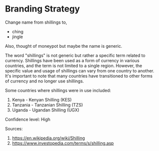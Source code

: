 # Branding Strategy

Change name from shillings to,
 - ching
 - jingle

Also, thought of moneypot but maybe the name is generic.

The word "shillings" is not generic but rather a specific term related to currency. Shillings have been used as a form of currency in various countries, and the term is not limited to a single region. However, the specific value and usage of shillings can vary from one country to another. It's important to note that many countries have transitioned to other forms of currency and no longer use shillings.

Some countries where shillings were in use included:

1. Kenya - Kenyan Shilling (KES)
1. Tanzania - Tanzanian Shilling (TZS)
1. Uganda - Ugandan Shilling (UGX)

Confidence level: High

Sources:
1. https://en.wikipedia.org/wiki/Shilling
2. https://www.investopedia.com/terms/s/shilling.asp